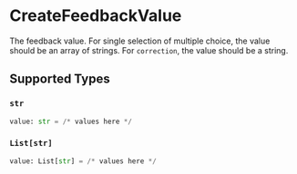 # CreateFeedbackValue

The feedback value. For single selection of multiple choice, the value should be an array of strings. For `correction`, the value should be a string.


## Supported Types

### `str`

```python
value: str = /* values here */
```

### `List[str]`

```python
value: List[str] = /* values here */
```

